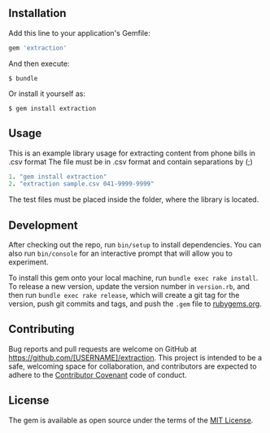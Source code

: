 ## Installation

Add this line to your application's Gemfile:

```ruby
gem 'extraction'
```

And then execute:

    $ bundle

Or install it yourself as:

    $ gem install extraction

## Usage

This is an example library usage for extracting content from phone bills in .csv format
The file must be in .csv format and contain separations by (;)

```ruby
1. "gem install extraction"
2. "extraction sample.csv 041-9999-9999"
```
The test files must be placed inside the folder, where the library is located.


## Development

After checking out the repo, run `bin/setup` to install dependencies. You can also run `bin/console` for an interactive prompt that will allow you to experiment.

To install this gem onto your local machine, run `bundle exec rake install`. To release a new version, update the version number in `version.rb`, and then run `bundle exec rake release`, which will create a git tag for the version, push git commits and tags, and push the `.gem` file to [rubygems.org](https://rubygems.org).

## Contributing

Bug reports and pull requests are welcome on GitHub at https://github.com/[USERNAME]/extraction. This project is intended to be a safe, welcoming space for collaboration, and contributors are expected to adhere to the [Contributor Covenant](http://contributor-covenant.org) code of conduct.


## License

The gem is available as open source under the terms of the [MIT License](http://opensource.org/licenses/MIT).
